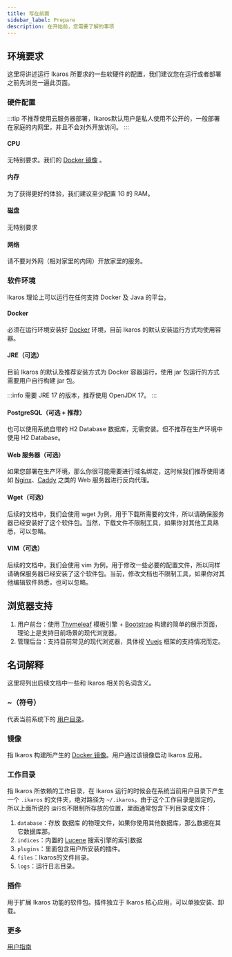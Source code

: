 ```yaml
---
title: 写在前面
sidebar_label: Prepare
description: 在开始前，您需要了解的事项
---
```


## 环境要求

这里将讲述运行 Ikaros 所要求的一些软硬件的配置，我们建议您在运行或者部署之前先浏览一遍此页面。

### 硬件配置

:::tip
不推荐使用云服务器部署，Ikaros默认用户是私人使用不公开的，一般部署在家庭的内网里，并且不会对外开放访问。
:::

#### CPU

无特别要求。我们的 [Docker 镜像](https://hub.docker.com/r/ikarosrun/ikaros) 。

#### 内存

为了获得更好的体验，我们建议至少配置 1G 的 RAM。

#### 磁盘

无特别要求

#### 网络

请不要对外网（相对家里的内网）开放家里的服务。

### 软件环境

Ikaros 理论上可以运行在任何支持 Docker 及 Java 的平台。

#### Docker

必须在运行环境安装好 [Docker](https://www.docker.com/) 环境，目前 Ikaros 的默认安装运行方式均使用容器。

#### JRE（可选）

目前 Ikaros 的默认及推荐安装方式为 Docker 容器运行，使用 jar 包运行的方式需要用户自行构建 jar 包。

:::info
需要 JRE 17 的版本，推荐使用 OpenJDK 17。
:::

#### PostgreSQL（可选 + 推荐）

也可以使用系统自带的 H2 Database 数据库，无需安装。但不推荐在生产环境中使用 H2 Database。

#### Web 服务器（可选）

如果您部署在生产环境，那么你很可能需要进行域名绑定，这时候我们推荐使用诸如 [Nginx](http://nginx.org/)、[Caddy](https://caddyserver.com/) 之类的 Web 服务器进行反向代理。

#### Wget（可选）

后续的文档中，我们会使用 wget 为例，用于下载所需要的文件，所以请确保服务器已经安装好了这个软件包。当然，下载文件不限制工具，如果你对其他工具熟悉，可以忽略。

#### VIM（可选）

后续的文档中，我们会使用 vim 为例，用于修改一些必要的配置文件，所以同样请确保服务器已经安装了这个软件包。当前，修改文档也不限制工具，如果你对其他编辑软件熟悉，也可以忽略。

## 浏览器支持

1. 用户前台：使用 [Thymeleaf](https://www.thymeleaf.org/) 模板引擎 +  [Bootstrap](https://getbootstrap.com/) 构建的简单的展示页面，理论上是支持目前场景的现代浏览器。
2. 管理后台：支持目前常见的现代浏览器，具体视 [Vuejs](https://cn.vuejs.org/) 框架的支持情况而定。

## 名词解释

这里将列出后续文档中一些和 Ikaros 相关的名词含义。

### ~（符号）

代表当前系统下的 [用户目录](https://zh.wikipedia.org/wiki/%E5%AE%B6%E7%9B%AE%E5%BD%95)。

### 镜像

指 Ikaros 构建所产生的 [Docker 镜像](https://docs.docker.com/engine/reference/commandline/images/)。用户通过该镜像启动 Ikaros 应用。

### 工作目录

指 Ikaros 所依赖的工作目录，在 Ikaros 运行的时候会在系统当前用户目录下产生一个 `.ikaros` 的文件夹，绝对路径为 `~/.ikaros`。由于这个工作目录是固定的，所以上面所说的 `运行包`不限制所存放的位置，里面通常包含下列目录或文件：

1. `database`：存放 数据库 的物理文件，如果你使用其他数据库，那么数据在其它数据库那。
2. `indices`：内置的 [Lucene](https://lucene.apache.org/) 搜索引擎的索引数据
2. `plugins`：里面包含用户所安装的插件。
4. `files`：Ikaros的文件目录。
5. `logs`：运行日志目录。

### 插件

用于扩展 Ikaros 功能的软件包。插件独立于 Ikaros 核心应用，可以单独安装、卸载。

### 更多

[用户指南](/category/%E7%94%A8%E6%88%B7%E6%8C%87%E5%8D%97)
